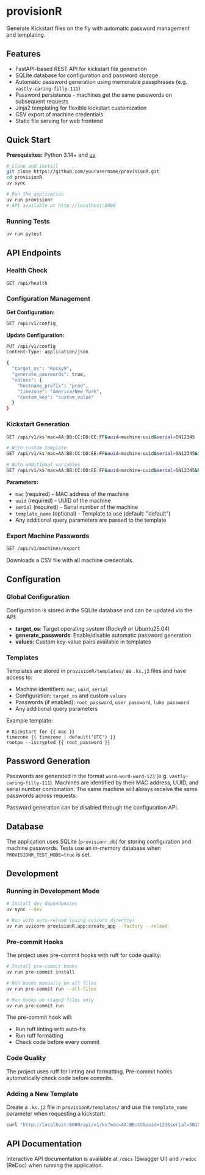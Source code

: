 # provisionR

Generate Kickstart files on the fly with automatic password management and templating.

## Features

- FastAPI-based REST API for kickstart file generation
- SQLite database for configuration and password storage
- Automatic password generation using memorable passphrases (e.g. `vastly-caring-filly-111`)
- Password persistence - machines get the same passwords on subsequent requests
- Jinja2 templating for flexible kickstart customization
- CSV export of machine credentials
- Static file serving for web frontend

## Quick Start

**Prerequisites:** Python 3.14+ and [uv](https://github.com/astral-sh/uv)

```bash
# Clone and install
git clone https://github.com/yourusername/provisionR.git
cd provisionR
uv sync

# Run the application
uv run provisionr
# API available at http://localhost:8000
```

### Running Tests

```bash
uv run pytest
```

## API Endpoints

### Health Check
```bash
GET /api/health
```

### Configuration Management

**Get Configuration:**
```bash
GET /api/v1/config
```

**Update Configuration:**
```bash
PUT /api/v1/config
Content-Type: application/json

{
  "target_os": "Rocky9",
  "generate_passwords": true,
  "values": {
    "hostname_prefix": "prod",
    "timezone": "America/New_York",
    "custom_key": "custom_value"
  }
}
```

### Kickstart Generation

```bash
GET /api/v1/ks?mac=AA:BB:CC:DD:EE:FF&uuid=machine-uuid&serial=SN12345

# With custom template
GET /api/v1/ks?mac=AA:BB:CC:DD:EE:FF&uuid=machine-uuid&serial=SN12345&template_name=rhel9

# With additional variables
GET /api/v1/ks?mac=AA:BB:CC:DD:EE:FF&uuid=machine-uuid&serial=SN12345&hostname=webserver01
```

**Parameters:**
- `mac` (required) - MAC address of the machine
- `uuid` (required) - UUID of the machine
- `serial` (required) - Serial number of the machine
- `template_name` (optional) - Template to use (default: "default")
- Any additional query parameters are passed to the template

### Export Machine Passwords

```bash
GET /api/v1/machines/export
```

Downloads a CSV file with all machine credentials.

## Configuration

### Global Configuration

Configuration is stored in the SQLite database and can be updated via the API:

- **target_os**: Target operating system (Rocky9 or Ubuntu25.04)
- **generate_passwords**: Enable/disable automatic password generation
- **values**: Custom key-value pairs available in templates

### Templates

Templates are stored in `provisionR/templates/` as `.ks.j2` files and have access to:

- Machine identifiers: `mac`, `uuid`, `serial`
- Configuration: `target_os` and custom `values`
- Passwords (if enabled): `root_password`, `user_password`, `luks_password`
- Any additional query parameters

Example template:
```jinja2
# Kickstart for {{ mac }}
timezone {{ timezone | default('UTC') }}
rootpw --iscrypted {{ root_password }}
```

## Password Generation

Passwords are generated in the format `word-word-word-123` (e.g. `vastly-caring-filly-111`). Machines are identified by their MAC address, UUID, and serial number combination. The same machine will always receive the same passwords across requests.

Password generation can be disabled through the configuration API.

## Database

The application uses SQLite (`provisionr.db`) for storing configuration and machine passwords. Tests use an in-memory database when `PROVISIONR_TEST_MODE=true` is set.

## Development

### Running in Development Mode

```bash
# Install dev dependencies
uv sync --dev

# Run with auto-reload (using uvicorn directly)
uv run uvicorn provisionR.app:create_app --factory --reload
```

### Pre-commit Hooks

The project uses pre-commit hooks with ruff for code quality:

```bash
# Install pre-commit hooks
uv run pre-commit install

# Run hooks manually on all files
uv run pre-commit run --all-files

# Run hooks on staged files only
uv run pre-commit run
```

The pre-commit hook will:
- Run ruff linting with auto-fix
- Run ruff formatting
- Check code before every commit

### Code Quality

The project uses ruff for linting and formatting. Pre-commit hooks automatically check code before commits.

### Adding a New Template

Create a `.ks.j2` file in `provisionR/templates/` and use the `template_name` parameter when requesting a kickstart:

```bash
curl "http://localhost:8000/api/v1/ks?mac=AA:BB:CC&uuid=123&serial=SN1&template_name=rhel9"
```

## API Documentation

Interactive API documentation is available at `/docs` (Swagger UI) and `/redoc` (ReDoc) when running the application.
